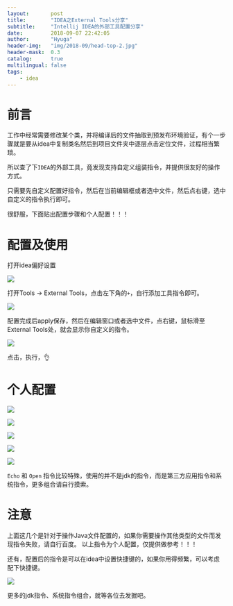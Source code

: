 ```yaml
---
layout:       post
title:        "IDEA之External Tools分享"
subtitle:     "Intellij IDEA的外部工具配置分享"
date:         2018-09-07 22:42:05
author:       "Hyuga"
header-img:   "img/2018-09/head-top-2.jpg"
header-mask:  0.3
catalog:      true
multilingual: false
tags:
    - idea
---
```


# 前言
工作中经常需要修改某个类，并将编译后的文件抽取到预发布环境验证，有个一步骤就是要从idea中复制类名然后到项目文件夹中逐层点击定位文件，过程相当繁琐。

所以查了下`IDEA`的外部工具，竟发现支持自定义组装指令，并提供很友好的操作方式。

只需要先自定义配置好指令，然后在当前编辑框或者选中文件，然后点右键，选中自定义的指令执行即可。

很舒服，下面贴出配置步骤和个人配置！！！

# 配置及使用
打开idea偏好设置

![](/img/2018-09/external-tools-1.png)

打开Tools -> External Tools，点击左下角的`+`，自行添加工具指令即可。

![](/img/2018-09/external-tools-2.png)

配置完成后apply保存，然后在编辑窗口或者选中文件，点右键，鼠标滑至External Tools处，就会显示你自定义的指令。

![](/img/2018-09/external-tools-3.png)

点击，执行，👌

# 个人配置
![](/img/2018-09/external-tools-4.png)

![](/img/2018-09/external-tools-5.png)

![](/img/2018-09/external-tools-6.png)

![](/img/2018-09/external-tools-7.png)

![](/img/2018-09/external-tools-8.png)

`Echo` 和 `Open` 指令比较特殊，使用的并不是jdk的指令，而是第三方应用指令和系统指令，更多组合请自行摸索。

# 注意
上面这几个是针对于操作Java文件配置的，如果你需要操作其他类型的文件而发现指令失败，请自行百度。
以上指令为个人配置，仅提供做参考！！！

还有，配置后的指令是可以在idea中设置快捷键的，如果你用得频繁，可以考虑配下快捷键。

![](/img/2018-09/external-tools-9.png)

更多的jdk指令、系统指令组合，就等各位去发掘吧。